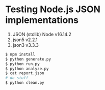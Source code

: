# Testing Node.js JSON implementations

1. JSON (stdlib) Node v16.14.2  
2. json5 v2.2.1  
3. json3 v3.3.3  

``` bash
$ npm install
$ python generate.py
$ python run.py
$ python analyze.py
$ cat report.json
# do stuff
$ python clean.py
```
